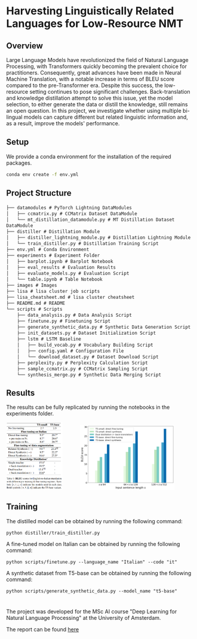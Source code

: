 # Harvesting Linguistically Related Languages for Low-Resource NMT

## Overview
Large Language Models have revolutionized the field of Natural Language Processing, with Transformers quickly becoming the prevalent choice for practitioners. Consequently, great advances have been made in Neural Machine Translation, with a notable increase in terms of BLEU score compared to the pre-Transformer era. Despite this success, the low-resource setting continues to pose significant challenges. Back-translation and knowledge distillation attempt to solve this issue, yet the model selection, to either generate the data or distill the knowledge, still remains an open question. In this project, we investigate whether using multiple bi-lingual models can capture different but related linguistic information and, as a result, improve the models' performance.

## Setup
We provide a conda environment for the installation of the required packages.
```bash
conda env create -f env.yml
```

## Project Structure
```
├── datamodules # PyTorch Lightning DataModules
│   ├── ccmatrix.py # CCMatrix Dataset DataModule
│   └── mt_distillation_datamodule.py # MT Distillation Dataset DataModule
├── distiller # Distillation Module
│   ├── distiller_lightning_module.py # Distillation Lightning Module
│   └── train_distiller.py # Distillation Training Script
├── env.yml # Conda Environment
├── experiments # Experiment Folder
│   ├── barplot.ipynb # Barplot Notebook
│   ├── eval_results # Evaluation Results
│   ├── evaluate_models.py # Evaluation Script
│   └── table.ipynb # Table Notebook
├── images # Images
├── lisa # lisa cluster job scripts
├── lisa_cheatsheet.md # lisa cluster cheatsheet
├── README.md # README
└── scripts # Scripts
    ├── data_analysis.py # Data Analysis Script
    ├── finetune.py # Finetuning Script
    ├── generate_synthetic_data.py # Synthetic Data Generation Script
    ├── init_datasets.py # Dataset Initialization Script
    ├── lstm # LSTM Baseline
    │   ├── build_vocab.py # Vocabulary Building Script
    │   ├── config.yaml # Configuration File
    │   └── download_dataset.py # Dataset Download Script
    ├── perplexity.py # Perplexity Calculation Script
    ├── sample_ccmatrix.py # CCMatrix Sampling Script
    └── synthesis_merge.py # Synthetic Data Merging Script
```

## Results
The results can be fully replicated by running the notebooks in the experiments folder.

<img src="https://github.com/j0hngou/LRNMT/blob/master/images/results.png" width="30%" height="50%">&nbsp;&nbsp;&nbsp;&nbsp;&nbsp;&nbsp;&nbsp;&nbsp;&nbsp;&nbsp;&nbsp;&nbsp;<img src="https://github.com/j0hngou/LRNMT/blob/master/images/barplot.png" width="50%" height="50%">

## Training
The distilled model can be obtained by running the following command:
```
python distiller/train_distiller.py
```

A fine-tuned model on Italian can be obtained by running the following command:
```
python scripts/finetune.py --language_name "Italian" --code "it"
```
A synthetic dataset from T5-base can be obtained by running the following command:
```
python scripts/generate_synthetic_data.py --model_name "t5-base"
```

#
The project was developed for the MSc AI course "Deep Learning for Natural Language Processing" at the University of Amsterdam.

The report can be found [here](HarvestingLinguisticallyRelatedLanguagesForLow-ResourceNMT.pdf)